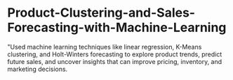 # Product-Clustering-and-Sales-Forecasting-with-Machine-Learning
"Used machine learning techniques like linear regression, K-Means clustering, and Holt-Winters forecasting to explore product trends, predict future sales, and uncover insights that can improve pricing, inventory, and marketing decisions.

